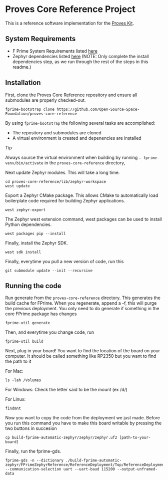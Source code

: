 # Proves Core Reference Project

This is a reference software implementation for the [Proves Kit](https://docs.proveskit.space/en/latest/). 

## System Requirements
- F Prime System Requirements listed [here](https://fprime.jpl.nasa.gov/latest/docs/getting-started/installing-fprime/#system-requirements)
- Zephyr dependencies listed [here](https://docs.zephyrproject.org/latest/develop/getting_started/index.html#install-dependencies) (NOTE: Only complete the install dependencies step, as we run through the rest of the steps in this readme.)

## Installation

First, clone the Proves Core Reference repository and ensure all submodules are properly checked-out. 

```
fprime-bootstrap clone https://github.com/Open-Source-Space-Foundation/proves-core-reference
```

By using `fprime-bootstrap` the following several tasks are accomplished:

- The repository and submodules are cloned
-  A virtual environment is created and depenencies are installed

> [!TIP]
> Always source the virtual environment when building by running `. fprime-venv/bin/activate` in the `proves-core-reference` directory,

Next update Zephyr modules.  This will take a long time.

```
cd proves-core-reference/lib/zephyr-workspace
west update
```

Export a Zephyr CMake package. This allows CMake to automatically load boilerplate code required for building Zephyr applications.

```
west zephyr-export
```

The Zephyr west extension command, west packages can be used to install Python dependencies.

```
west packages pip --install
```

Finally, install the Zephyr SDK.

```
west sdk install
```

Finally, everytime you pull a new version of code, run this

```
git submodule update --init --recursive
```

## Running the code

Run generate from the `proves-core-reference` directory. This generates the build cache for FPrime. When you regenerate, append a -f, this will purge the previous deployment. You only need to do generate if something in the core FPrime package has changes
```
fprime-util generate
```

Then, and everytime you change code, run

```
fprime-util build
```

Next, plug in your board! You want to find the location of the board on your computer. It should be called something like RP2350 but you want to find the path to it

For Mac:
```
ls -lah /Volumes
```

For Windows:
Check the letter said to be the mount (ex /d/) 

For Linux:
```
findmnt
```


Now you want to copy the code from the deployment we just made. Before you run this command you have to make this board writable by pressing the two buttons in succesion 
```
cp build-fprime-automatic-zephyr/zephyr/zephyr.uf2 [path-to-your-board]
```

Finally, run the fprime-gds.  
```
fprime-gds -n --dictionary ./build-fprime-automatic-zephyr/FPrimeZephyrReference/ReferenceDeployment/Top/ReferenceDeploymentTopologyDictionary.json --communication-selection uart --uart-baud 115200 --output-unframed-data
```


